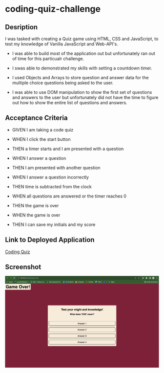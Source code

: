 # coding-quiz-challenge

## Desription 

I was tasked with creating a Quiz game using HTML, CSS and JavaScript, to test my knowledge of Vanilla JavaScript and Web-API's.

- I was able to build most of the application out but unfortunately ran out of time for this particualr challenge. 

- I swas able to demonstrated my skills with setting a countdown timer.

- I used Objects and Arrays to store question and answer data for the multiple choice questions being asked to the user.

- I was able to use DOM manipulation to show the first set of questions and answers to the user but unfortunately did not have the time to figure out how to show the entire list of questions and answers. 

## Acceptance Criteria 

- GIVEN I am taking a code quiz

- WHEN I click the start button

- THEN a timer starts and I am presented with a question

- WHEN I answer a question

- THEN I am presented with another question

- WHEN I answer a question incorrectly

- THEN time is subtracted from the clock 

- WHEN all questions are answered or the timer reaches 0

- THEN the game is over

- WHEN the game is over

- THEN I can save my initials and my score

## Link to Deployed Application

[Coding Quiz](https://lunafish01.github.io/coding-quiz-challenge/)

## Screenshot 

![Alt text](<Screenshot 2023-09-21 at 10.36.59 PM.png>)